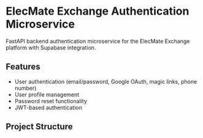 # ElecMate Exchange Authentication Microservice

FastAPI backend authentication microservice for the ElecMate Exchange platform with Supabase integration.

## Features

- User authentication (email/password, Google OAuth, magic links, phone number)
- User profile management
- Password reset functionality
- JWT-based authentication

## Project Structure

